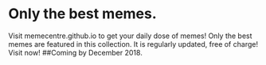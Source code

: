 # Only the best memes.
Visit memecentre.github.io to get your daily dose of memes!
Only the best memes are featured in this collection.
It is regularly updated, free of charge!
Visit now!
##Coming by December 2018.
